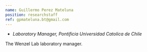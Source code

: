 ```yaml
---
name: Guillermo Perez Mateluna
position: researchstaff
ref: gpmateluna.bt@gmail.com
---
```


- _Laboratory Manager, Pontificia Universidad Catolica de Chile_<br>

The Wenzel Lab laboratory manager.
